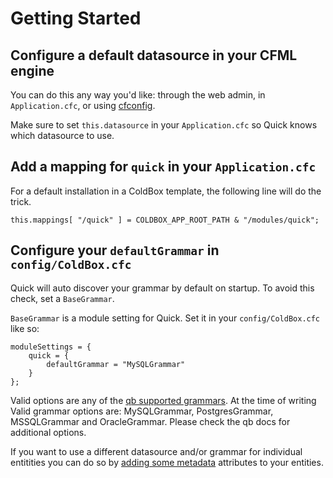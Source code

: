 # Getting Started

## Configure a default datasource in your CFML engine

You can do this any way you'd like: through the web admin, in `Application.cfc`,
or using [cfconfig](https://cfconfig.ortusbooks.com).

Make sure to set `this.datasource` in your `Application.cfc` so Quick knows
which datasource to use.

## Add a mapping for `quick` in your `Application.cfc`

For a default installation in a ColdBox template, the following line will do the
trick.

`this.mappings[ "/quick" ] = COLDBOX_APP_ROOT_PATH & "/modules/quick";`

## Configure your `defaultGrammar` in `config/ColdBox.cfc`

Quick will auto discover your grammar by default on startup. To avoid this
check, set a `BaseGrammar`.

`BaseGrammar` is a module setting for Quick. Set it in your `config/ColdBox.cfc`
like so:

```text
moduleSettings = {
    quick = {
        defaultGrammar = "MySQLGrammar"
    }
};
```

Valid options are any of the [qb supported grammars](https://qb.ortusbooks.com). At the time of writing Valid grammar options are: MySQLGrammar, PostgresGrammar, MSSQLGrammar and OracleGrammar. Please check the qb docs for additional options.

If you want to use a different datasource and/or grammar for individual
entitities you can do so by
[adding some metadata](./defining-an-entity.md#multiple-datasource-support)
attributes to your entities.
